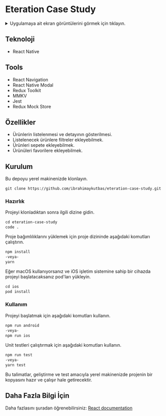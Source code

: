 # Eteration Case Study

<details close>
  <summary>Uygulamaya ait ekran görüntülerini görmek için tıklayın.</summary>
  <img src="screenshots/home.png" height="500">  <img src="screenshots/home-filtered.png" height="500"> <img src="screenshots/filter.png" height="500"> <img src="screenshots/detail.png" height="500"> <img src="screenshots/basket.png" height="500"> <img src="screenshots/favorites.png" height="500">
</details>

## Teknoloji

- React Native

## Tools

- React Navigation
- React Native Modal
- Redux Toolkit
- MMKV
- Jest
- Redux Mock Store

## Özellikler

- Ürünlerin listelenmesi ve detayının gösterilmesi.
- Listelenecek ürünlere filtreler ekleyebilmek.
- Ürünleri sepete ekleyebilmek.
- Ürünüleri favorilere ekleyebilmek.

## Kurulum

Bu depoyu yerel makinenizde klonlayın.

```
git clone https://github.com/ibrahimaykutbas/eteration-case-study.git
```

### Hazırlık

Projeyi klonladıktan sonra ilgili dizine gidin.

```
cd eteration-case-study
code .
```

Proje bağımlılıklarını yüklemek için proje dizininde aşağıdaki komutları çalıştırın.

```
npm install
-veya-
yarn
```

Eğer macOS kullanıyorsanız ve iOS işletim sistemine sahip bir cihazda projeyi başlatacaksanız pod'ları yükleyin.

```
cd ios
pod install
```

### Kullanım

Projeyi başlatmak için aşağıdaki komutları kullanın.

```
npm run android
-veya-
npm run ios
```

Unit testleri çalıştırmak için aşağıdaki komutları kullanın.

```
npm run test
-veya-
yarn test
```

Bu talimatlar, geliştirme ve test amacıyla yerel makinenizde projenin bir kopyasını hazır ve çalışır hale getirecektir.

## Daha Fazla Bilgi İçin

Daha fazlasını şuradan öğrenebilirsiniz: [React documentation](https://reactnative.dev/)
